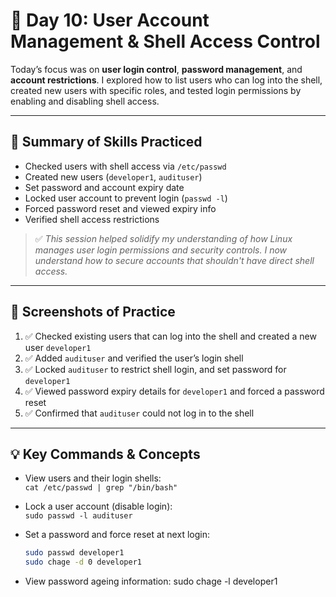 # 📁 Day 10: User Account Management & Shell Access Control

Today’s focus was on **user login control**, **password management**, and **account restrictions**. I explored how to list users who can log into the shell, created new users with specific roles, and tested login permissions by enabling and disabling shell access.

---

## 🔧 Summary of Skills Practiced

- Checked users with shell access via `/etc/passwd`
- Created new users (`developer1`, `audituser`)
- Set password and account expiry date
- Locked user account to prevent login (`passwd -l`)
- Forced password reset and viewed expiry info
- Verified shell access restrictions

> ✅ *This session helped solidify my understanding of how Linux manages user login permissions and security controls. I now understand how to secure accounts that shouldn't have direct shell access.*

---

## 📸 Screenshots of Practice

1. ✅ Checked existing users that can log into the shell and created a new user `developer1`  
2. ✅ Added `audituser` and verified the user’s login shell  
3. ✅ Locked `audituser` to restrict shell login, and set password for `developer1`  
4. ✅ Viewed password expiry details for `developer1` and forced a password reset  
5. ✅ Confirmed that `audituser` could not log in to the shell  

---

## 💡 Key Commands & Concepts

- View users and their login shells:  
  `cat /etc/passwd | grep "/bin/bash"`


- Lock a user account (disable login):  
  `sudo passwd -l audituser`

- Set a password and force reset at next login:  
  ```bash
  sudo passwd developer1
  sudo chage -d 0 developer1

- View password ageing information:
  sudo chage -l developer1